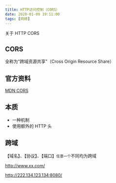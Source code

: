 ```yaml
---
title: HTTP访问控制（CORS）
date: 2020-01-09 19:11:00
tags: [网络]
---
```


关于 HTTP CORS

<!--more-->

## CORS

全称为“跨域资源共享”（Cross Origin Resource Share）

## 官方资料

[MDN CORS](https://developer.mozilla.org/zh-CN/docs/Web/HTTP/Access_control_CORS)

## 本质

- 一种机制
- 使用额外的 HTTP 头

## 跨域

【域名】、【协议】、【端口】`任意一个`不同均为跨域

http://www.xx.com/

http://222.134.123.134:8080/

